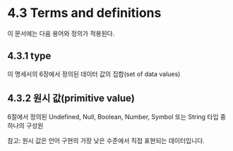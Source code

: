# 4.3 Terms and definitions

이 문서에는 다음 용어와 정의가 적용된다.

## 4.3.1 type

이 명세서의 6장에서 정의된 데이터 값의 집합(set of data values)

## 4.3.2 원시 값(primitive value)

6절에서 정의된 Undefined, Null, Boolean, Number, Symbol 또는 String 타입 중 하나의 구성원

참고: 원시 값은 언어 구현의 가장 낮은 수준에서 직접 표현되는 데이터입니다.
